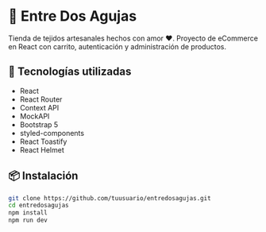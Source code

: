 # 🧶 Entre Dos Agujas

Tienda de tejidos artesanales hechos con amor ❤️. Proyecto de eCommerce en React con carrito, autenticación y administración de productos.

## 🚀 Tecnologías utilizadas

- React
- React Router
- Context API
- MockAPI
- Bootstrap 5
- styled-components
- React Toastify
- React Helmet

## 📦 Instalación

```bash
git clone https://github.com/tuusuario/entredosagujas.git
cd entredosagujas
npm install
npm run dev
